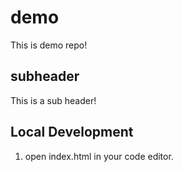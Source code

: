 # demo

This is demo repo!

## subheader

This is a sub header!

## Local Development

1. open index.html in your code editor.